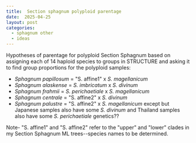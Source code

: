 ```yaml
---
title:  Section sphagnum polyploid parentage
date:  2025-04-25
layout: post
categories:
  - sphagnum other
  - ideas
---
```


Hypotheses of parentage for polyploid Section Sphagnum based on assigning each of 14 haploid species to groups in STRUCTURE and asking it to find group proportions for the polyploid samples:
  * _Sphagnum papillosum_ = "S. affine1" x _S. magellanicum_
  * _Sphagnum alaskense_ = _S. imbricatum_ x _S. divinum_
  * _Sphagnum frahmii_ = _S. perichaetiale_ x _S. magellanicum_
  * _Sphagnum centrale_ = "S. affine2" x _S. divinum_
  * _Sphagnum palustre_ = "S. affine2" x _S. magellanicum_ except but Japanese samples also have some _S. divinum_ and Thailand samples also have some _S. perichaetiale_ genetics??

Note- "S. affine1" and "S. affine2" refer to the "upper" and "lower" clades in my Section Sphagnum ML trees--species names to be determined.
